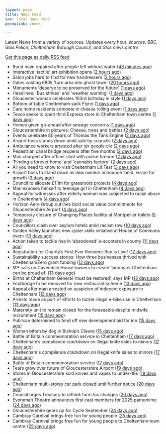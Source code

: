 ```yaml
---
layout: page
title: News Feed
seo: local news feed
permalink: /news

---
```


Latest News from a variety of sources. Updates every hour.
_sources: BBC, Glos Police, Cheltenham Borough Council, and Glos news centre_

[Get this page as daily RSS feed](/daily.rss)

<!-- news_marker starts -->
- Burst main repaired after people left without water ([43 minutes ago](https://www.bbc.com/news/articles/cn4lj7p1md2o?at_medium=RSS&at_campaign=rss))
- Interactive 'tactile' art exhibition opens ([2 hours ago](https://www.bbc.com/news/articles/c62lww2lz50o?at_medium=RSS&at_campaign=rss))
- Salon jobs hard to find for new hairdressers ([2 hours ago](https://www.bbc.com/news/articles/c147klkg4ypo?at_medium=RSS&at_campaign=rss))
- Gates costing £80k 'turn area into ghost town' ([20 hours ago](https://www.bbc.com/news/articles/cgknnz6n1d0o?at_medium=RSS&at_campaign=rss))
- Monuments 'deserve to be preserved for the future' ([1 days ago](https://www.bbc.com/news/articles/cj6x1r6ree6o?at_medium=RSS&at_campaign=rss))
- Headlines: 'Bus strikes' and 'weather warning' ([1 days ago](https://www.bbc.com/news/articles/c2kn15qkkj1o?at_medium=RSS&at_campaign=rss))
- Gloucester woman celebrates 103rd birthday in style ([1 days ago](https://gloucesternewscentre.co.uk/gloucester-woman-celebrates-103rd-birthday-in-style/))
- Bottom of table Cheltenham sack Flynn ([1 days ago](https://www.bbc.com/sport/football/articles/c9qy95x83xgo?at_medium=RSS&at_campaign=rss))
- Care home residents compete in cheese rolling event ([1 days ago](https://www.bbc.com/news/articles/c9311p4vzv0o?at_medium=RSS&at_campaign=rss))
- Tesco seeks to open third Express store in Cheltenham town centre ([1 days ago](https://gloucesternewscentre.co.uk/tesco-seeks-to-open-third-express-store-in-cheltenham-town-centre/))
- Homes given go-ahead after sewage concerns ([1 days ago](https://www.bbc.com/news/articles/cly6v0j1lkzo?at_medium=RSS&at_campaign=rss))
- Gloucestershire in pictures: Cheese, trees and battles ([2 days ago](https://www.bbc.com/news/articles/c20vx4d24n8o?at_medium=RSS&at_campaign=rss))
- Events celebrate 80 years of Thomas the Tank Engine ([2 days ago](https://www.bbc.com/news/articles/czjvkelglypo?at_medium=RSS&at_campaign=rss))
- Airport boss stands down amid sale by councils ([2 days ago](https://www.bbc.com/news/articles/cwyl0l7lwwgo?at_medium=RSS&at_campaign=rss))
- Ambulance workers arrested after six people die ([2 days ago](https://www.bbc.com/news/articles/cvgvnvnm0vro?at_medium=RSS&at_campaign=rss))
- Pedestrian canal bridge reopens after five months ([2 days ago](https://www.bbc.com/news/articles/cdr6kkyvyk7o?at_medium=RSS&at_campaign=rss))
- Man charged after officer shot with police firearm ([2 days ago](https://www.bbc.com/news/articles/c9dx001637jo?at_medium=RSS&at_campaign=rss))
- 'Finding a forever home' and 'cannabis factory' ([2 days ago](https://www.bbc.com/news/articles/cx2jxel4lzlo?at_medium=RSS&at_campaign=rss))
- All you need to know to visit Cheltenham Lit Fest ([3 days ago](https://www.bbc.com/news/articles/cdxqn2rpzn1o?at_medium=RSS&at_campaign=rss))
- Airport boss to stand down as new owners announce ‘bold’ vision for growth ([3 days ago](https://gloucesternewscentre.co.uk/airport-boss-to-stand-down-as-new-owners-announce-bold-vision-for-growth/))
- Council to allocate £1.1m for grassroots projects ([4 days ago](https://gloucesternewscentre.co.uk/council-to-allocate-1-1m-for-grassroots-projects/))
- Man exposes himself to teenage girl in Cheltenham ([4 days ago](https://gloucesternewscentre.co.uk/man-exposes-himself-to-teenage-girl-in-cheltenham/))
- Appeal for witnesses after elderly woman was subjected to racial abuse in Cheltenham ([4 days ago](https://gloucesternewscentre.co.uk/appeal-for-witnesses-after-elderly-woman-was-subjected-to-racial-abuse-in-cheltenham/))
- Horizon Aero Group outlines bold social value commitments for Gloucestershire Airport ([4 days ago](https://www.cheltenham.gov.uk/news/article/3050/horizon_aero_group_outlines_bold_social_value_commitments_for_gloucestershire_airport))
- Temporary closure of Changing Places facility at Montpellier toilets ([5 days ago](https://www.cheltenham.gov.uk/news/article/3048/temporary_closure_of_changing_places_facility_at_montpellier_toilets))
- Councillors clash over asylum hotels amid racism row ([10 days ago](https://gloucesternewscentre.co.uk/councillors-clash-over-asylum-hotels-amid-racism-row/))
- Golden Valley launches new cyber skills initiative at  House of Commons event ([10 days ago](https://www.cheltenham.gov.uk/news/article/3047/golden_valley_launches_new_cyber_skills_initiative_at_house_of_commons_event))
- Action taken to tackle rise in ‘abandoned’ e-scooters in county ([11 days ago](https://gloucesternewscentre.co.uk/action-taken-to-tackle-rise-in-abandoned-e-scooters-in-county/))
- Registration for Charity’s First Ever Reindeer Run is Live! ([12 days ago](https://gloucesternewscentre.co.uk/registration-for-charitys-first-ever-reindeer-run-is-live/))
- Sustainability success stories: How three businesses thrived with CheltenhamZero grant funding ([12 days ago](https://www.cheltenham.gov.uk/news/article/3046/sustainability_success_stories_how_three_businesses_thrived_with_cheltenhamzero_grant_funding))
- MP calls on Cavendish House owners to create ‘landmark Cheltenham can be proud of’ ([13 days ago](https://gloucesternewscentre.co.uk/mp-calls-on-cavendish-house-owners-to-create-landmark-cheltenham-can-be-proud-of/))
- Births at Cheltenham General ‘must be restored’, says MP ([13 days ago](https://gloucesternewscentre.co.uk/births-at-cheltenham-general-must-be-restored-says-mp/))
- Footbridge to be removed for new restaurant scheme ([13 days ago](https://gloucesternewscentre.co.uk/footbridge-to-be-removed-for-new-restaurant-scheme/))
- Appeal after man arrested on suspicion of indecent exposure in Cheltenham ([13 days ago](https://gloucesternewscentre.co.uk/appeal-after-man-arrested-on-suspicion-of-indecent-exposure-in-cheltenham/))
- Arrests made as part of efforts to tackle illegal e-bike use in Cheltenham ([13 days ago](https://gloucesternewscentre.co.uk/arrests-made-as-part-of-efforts-to-tackle-illegal-e-bike-use-in-cheltenham/))
- Maternity unit to remain closed for the foreseable despite midwife recruitment ([15 days ago](https://gloucesternewscentre.co.uk/maternity-unit-to-remain-closed-for-the-foreseable-despite-midwife-recruitment/))
- Publican determined to fend off new development bid for inn ([15 days ago](https://gloucesternewscentre.co.uk/publican-determined-to-fend-off-new-development-bid-for-inn/))
- Woman bitten by dog in Bishop’s Cleeve ([15 days ago](https://gloucesternewscentre.co.uk/woman-bitten-by-dog-in-bishops-cleeve/))
- Battle of Britain commemoration service in Cheltenham ([17 days ago](https://gloucesternewscentre.co.uk/battle-of-britain-commemoration-service-in-cheltenham/))
- Cheltenham’s compliance crackdown on illegal knife sales to minors ([17 days ago](https://gloucesternewscentre.co.uk/cheltenhams-compliance-crackdown-on-illegal-knife-sales-to-minors/))
- Cheltenham's compliance crackdown on illegal knife sales to minors ([17 days ago](https://www.cheltenham.gov.uk/news/article/3045/cheltenhams_compliance_crackdown_on_illegal_knife_sales_to_minors))
- Battle of Britain commemoration service ([17 days ago](https://www.cheltenham.gov.uk/news/article/3044/battle_of_britain_commemoration_service))
- Fears grow over future of Gloucestershire Airport ([19 days ago](https://gloucesternewscentre.co.uk/fears-grow-over-future-of-gloucestershire-airport/))
- Stores in Gloucestershire sold knives and vapes to under-18s ([19 days ago](https://gloucesternewscentre.co.uk/stores-in-gloucestershire-sold-knives-and-vapes-to-under-18s/))
- Cheltenham multi-storey car park closed until further notice ([20 days ago](https://gloucesternewscentre.co.uk/cheltenham-multi-storey-car-park-closed-until-further-notice/))
- Council urges Treasury to rethink farm tax changes ([20 days ago](https://www.bbc.co.uk/sounds/play/p0m063k7?at_medium=RSS&at_campaign=rss))
- Everyman Theatre announces first cast members for 2025 pantomime ([24 days ago](https://gloucesternewscentre.co.uk/everyman-theatre-announces-first-cast-members-for-2025-pantomime/))
- Gloucestershire gears up for Cycle September ([24 days ago](https://gloucesternewscentre.co.uk/gloucestershire-gears-up-for-cycle-september/))
- Cambray Carnival brings free fun for young people ([25 days ago](https://gloucesternewscentre.co.uk/cambray-carnival-brings-free-fun-for-young-people/))
- Cambray Carnival brings free fun for young people to Cheltenham town centre ([25 days ago](https://www.cheltenham.gov.uk/news/article/3043/cambray_carnival_brings_free_fun_for_young_people_to_cheltenham_town_centre))

<!-- news_marker ends -->
